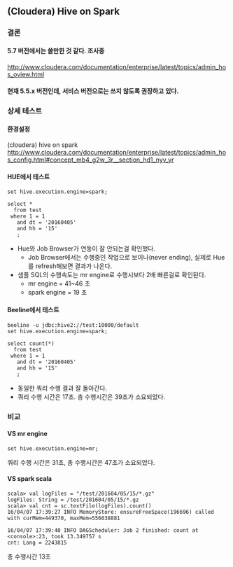 ## (Cloudera) Hive on Spark
### 결론
#### 5.7 버전에서는 쓸만한 것 같다. 조사중
http://www.cloudera.com/documentation/enterprise/latest/topics/admin_hos_oview.html

#### 현재 5.5.x 버전인데, 서비스 버전으로는 쓰지 않도록 권장하고 있다.
### 상세 테스트
#### 환경설정
(cloudera) hive on spark 
http://www.cloudera.com/documentation/enterprise/latest/topics/admin_hos_config.html#concept_mb4_g2w_3r__section_hd1_nyv_yr

#### HUE에서 테스트
```
set hive.execution.engine=spark;

select *
  from test
 where 1 = 1
   and dt = '20160405' 
   and hh = '15'
   ;
```

- Hue와 Job Browser가 연동이 잘 안되는걸 확인했다.
  - Job Browser에서는 수행중인 작업으로 보이나(never ending), 실제로 Hue를 refresh해보면 결과가 나온다.
- 샘플 SQL의 수행속도는 mr engine로 수행시보다 2배 빠른걸로 확인된다.
  - mr engine = 41~46 초
  - spark engine = 19 초
  

#### Beeline에서 테스트
```
beeline -u jdbc:hive2://test:10000/default
set hive.execution.engine=spark;

select count(*)
  from test
 where 1 = 1
   and dt = '20160405' 
   and hh = '15'
   ;
```
- 동일한 쿼리 수행 결과 잘 돌아간다.
- 쿼리 수행 시간은 17초. 총 수행시간은 39초가 소요되었다.

###  비교
#### VS mr engine
```
set hive.execution.engine=mr;
```
쿼리 수행 시간은 31초, 총 수행시간은 47초가 소요되었다.

#### VS spark scala
```
scala> val logFiles = "/test/201604/05/15/*.gz"
logFiles: String = /test/201604/05/15/*.gz
scala> val cnt = sc.textFile(logFiles).count()
16/04/07 17:39:27 INFO MemoryStore: ensureFreeSpace(196696) called with curMem=449370, maxMem=556038881

16/04/07 17:39:40 INFO DAGScheduler: Job 2 finished: count at <console>:23, took 13.349757 s
cnt: Long = 2243815
```
총 수행시간 13초
